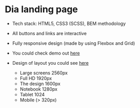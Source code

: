 # Dia landing page

- Tech stack: HTML5, CSS3 (SCSS), BEM methodology
- All buttons and links are interactive
- Fully responsive design (made by using Flexbox and Grid)
- You could check demo out [here](https://ztx25.github.io/layout_dia/)
- Design of layout you could see [here](https://www.figma.com/file/vhfzZ7SqWGkMGd5iCDdBCy/Air-(formerly-Dia))

  - Large screens 2560px
  - Full HD 1920px
  - The design 1600px
  - Notebook 1280px
  - Tablet 1024
  - Mobile (> 320px)
